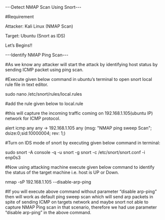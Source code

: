 ---Detect NMAP Scan Using Snort---

#Requirement

Attacker: Kali Linux (NMAP Scan)

Target: Ubuntu (Snort as IDS)

Let’s Begins!!

---Identify NMAP Ping Scan---

#As we know any attacker will start the attack by identifying host status by sending ICMP packet using ping scan.

#Execute given below command in ubuntu’s terminal to open snort local rule file in text editor.

sudo nano /etc/snort/rules/local.rules

#add the rule given below to local.rule

#this will capture the incoming traffic coming on 192.168.1.105(ubuntu IP) network for ICMP protocol.

alert icmp any any -> 192.168.1.105 any (msg: "NMAP ping sweep Scan"; dsize:0;sid:10000004; rev: 1;)

#Turn on IDS mode of snort by executing given below command in terminal:

sudo snort -A console -q -u snort -g snort -c /etc/snort/snort.conf -i enp0s3

#Now using attacking machine execute given below command to identify the status of the target machine i.e. host is UP or Down.

nmap -sP 192.168.1.105 --disable-arp-ping

#If you will execute above command without parameter “disable arp-ping” then will work as default ping sweep scan which will send arp packets in spite of sending 
ICMP on targets network and maybe snort not able to capture NMAP Ping scan in that scenario, therefore we had use parameter “disable arp-ping” in the above command.





